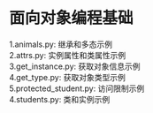 # 面向对象编程基础
1.animals.py:  继承和多态示例<br/>
2.attrs.py: 实例属性和类属性示例 <br/>
3.get_instance.py: 获取对象信息示例<br/>
4.get_type.py: 获取对象类型示例<br/>
5.protected_student.py: 访问限制示例<br/>
4.students.py: 类和实例示例<br/>

